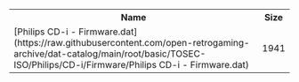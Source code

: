 <table>
<tr><th>Name</th><th>Size</th></tr>
<tr><td>
[Philips CD-i - Firmware.dat](https://raw.githubusercontent.com/open-retrogaming-archive/dat-catalog/main/root/basic/TOSEC-ISO/Philips/CD-i/Firmware/Philips CD-i - Firmware.dat)
</td><td>1941</td></tr>
</table>
